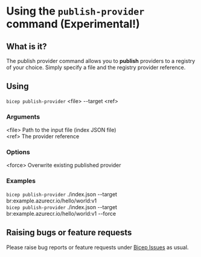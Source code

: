 # Using the `publish-provider` command (Experimental!)

## What is it?
The publish provider command allows you to **publish** providers to a registry of your choice. Simply specify a file and the registry provider reference.

## Using
`bicep publish-provider` \<file> --target \<ref>

### Arguments
\<file> Path to the input file (index JSON file)\
\<ref> The provider reference

### Options
\<force> Overwrite existing published provider

### Examples
`bicep publish-provider` ./index.json --target br:example.azurecr.io/hello/world:v1\
`bicep publish-provider` ./index.json --target br:example.azurecr.io/hello/world:v1 --force

## Raising bugs or feature requests
Please raise bug reports or feature requests under [Bicep Issues](https://github.com/Azure/bicep/issues) as usual.

